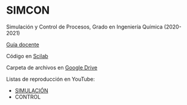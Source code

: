 # SIMCON
 Simulación y Control de Procesos, Grado en Ingeniería Química (2020-2021)
 
 [Guía docente](https://iquimica.ugr.es/sites/departamentos_files/departamentos_iquimica/public/inline-files/2020-21_220_11_41_Simulacion_Control_Procesos.pdf)
 
 Código en [Scilab](http://www.scilab.org/)
 
 Carpeta de archivos en [Google Drive](https://goo.gl/yK9m2E) 

 Listas de reproducción en YouTube:
 * [SIMULACIÓN](https://www.youtube.com/playlist?list=PLY7KaFBcCn-wRBAF-B86bEeSPU6pb234r)
 * CONTROL